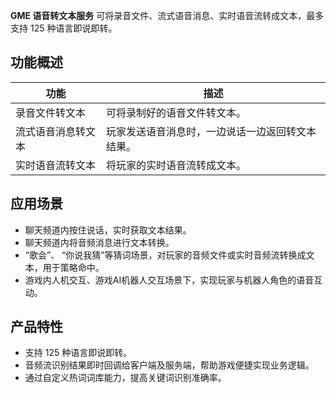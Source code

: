 **GME 语音转文本服务** 可将录音文件、流式语音消息、实时语音流转成文本，最多支持 125 种语言即说即转。


## 功能概述
| 功能  |  描述  |
| -----  | ------ |
| 录音文件转文本 | 可将录制好的语音文件转文本。|
| 流式语音消息转文本 | 玩家发送语音消息时，一边说话一边返回转文本结果。|
| 实时语音流转文本 | 将玩家的实时语音流转成文本。|

## 应用场景
- 聊天频道内按住说话，实时获取文本结果。
- 聊天频道内将音频消息进行文本转换。
- “歌会”、 “你说我猜”等猜词场景，对玩家的音频文件或实时音频流转换成文本，用于策略命中。
- 游戏内人机交互、游戏AI机器人交互场景下，实现玩家与机器人角色的语音互动。

## 产品特性
- 支持 125 种语言即说即转。
- 音频流识别结果即时回调给客户端及服务端，帮助游戏便捷实现业务逻辑。
- 通过自定义热词词库能力，提高关键词识别准确率。
